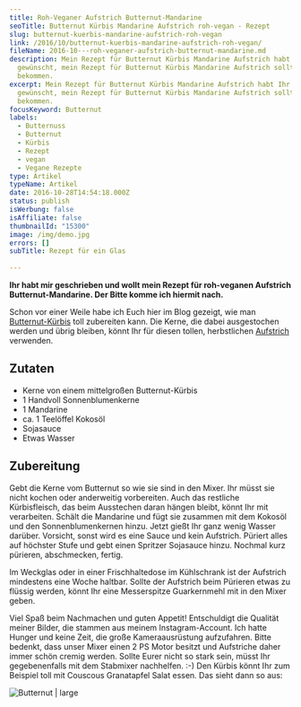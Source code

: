 ```yaml
---
title: Roh-Veganer Aufstrich Butternut-Mandarine
seoTitle: Butternut Kürbis Mandarine Aufstrich roh-vegan - Rezept
slug: butternut-kuerbis-mandarine-aufstrich-roh-vegan
link: /2016/10/butternut-kuerbis-mandarine-aufstrich-roh-vegan/
fileName: 2016-10---roh-veganer-aufstrich-butternut-mandarine.md
description: Mein Rezept für Butternut Kürbis Mandarine Aufstrich habt Ihr Euch
  gewünscht, mein Rezept für Butternut Kürbis Mandarine Aufstrich sollt Ihr
  bekommen.
excerpt: Mein Rezept für Butternut Kürbis Mandarine Aufstrich habt Ihr Euch
  gewünscht, mein Rezept für Butternut Kürbis Mandarine Aufstrich sollt Ihr
  bekommen.
focusKeyword: Butternut
labels:
  - Butternuss
  - Butternut
  - Kürbis
  - Rezept
  - vegan
  - Vegane Rezepte
type: Artikel
typeName: Artikel
date: 2016-10-28T14:54:18.000Z
status: publish
isWerbung: false
isAffiliate: false
thumbnailId: "15300"
image: /img/demo.jpg
errors: []
subTitle: Rezept für ein Glas
  
---
```


**Ihr habt mir geschrieben und wollt mein Rezept für roh-veganen Aufstrich
Butternut-Mandarine. Der Bitte komme ich hiermit nach.**

Schon vor einer Weile habe ich Euch hier im Blog gezeigt, wie man
[Butternut-Kürbis](/2014/09/butternusskurbis-aus-dem-ofen/) toll zubereiten
kann. Die Kerne, die dabei ausgestochen werden und übrig bleiben, könnt Ihr für
diesen tollen, herbstlichen
[Aufstrich](/2015/09/diy-paranuss-tomaten-brotaufstrich/) verwenden.

## Zutaten

- Kerne von einem mittelgroßen Butternut-Kürbis
- 1 Handvoll Sonnenblumenkerne
- 1 Mandarine
- ca. 1 Teelöffel Kokosöl
- Sojasauce
- Etwas Wasser

## Zubereitung

Gebt die Kerne vom Butternut so wie sie sind in den Mixer. Ihr müsst sie nicht
kochen oder anderweitig vorbereiten. Auch das restliche Kürbisfleisch, das beim
Ausstechen daran hängen bleibt, könnt Ihr mit verarbeiten. Schält die Mandarine
und fügt sie zusammen mit dem Kokosöl und den Sonnenblumenkernen hinzu. Jetzt
gießt Ihr ganz wenig Wasser darüber. Vorsicht, sonst wird es eine Sauce und kein
Aufstrich. Püriert alles auf höchster Stufe und gebt einen Spritzer Sojasauce
hinzu. Nochmal kurz pürieren, abschmecken, fertig.

Im Weckglas oder in einer Frischhaltedose im Kühlschrank ist der Aufstrich
mindestens eine Woche haltbar. Sollte der Aufstrich beim Pürieren etwas zu
flüssig werden, könnt Ihr eine Messerspitze Guarkernmehl mit in den Mixer geben.

Viel Spaß beim Nachmachen und guten Appetit! Entschuldigt die Qualität meiner
Bilder, die stammen aus meinem Instagram-Account. Ich hatte Hunger und keine
Zeit, die große Kameraausrüstung aufzufahren. Bitte bedenkt, dass unser Mixer
einen 2 PS Motor besitzt und Aufstriche daher immer schön cremig werden. Sollte
Eurer nicht so stark sein, müsst Ihr gegebenenfalls mit dem Stabmixer
nachhelfen. :-) Den Kürbis könnt Ihr zum Beispiel toll mit Couscous Granatapfel
Salat essen. Das sieht dann so aus:

![Butternut | large](http://cardamonchai.com/wp-content/uploads/2016/10/IMG_0061-800x800.jpg)

  
